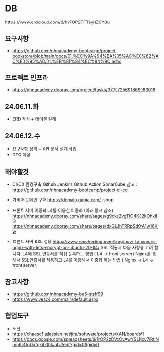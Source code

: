 # DB

https://www.erdcloud.com/d/hv7GP2TFTsyHZ6Y8u

## 요구사항
- https://github.com/nhnacademy-bootcamp/project-bookstore/blob/main/docs/01.%EC%9A%94%EA%B5%AC%EC%82%AC%ED%95%AD/01.%EB%8F%84%EC%84%9C.adoc

## 프로젝트 인프라
- https://nhnacademy.dooray.com/project/tasks/3779725691869083016

## 24.06.11.화
- ERD 작성 + 테이블 설계

## 24.06.12.수
- 요구사항 정리 + API 문서 설계 작업
- DTO 작성

## 해야할것
- CI/CD 환경구축
Github
Jenkins
Github Action
SonarQube
참고 : https://github.com/nhnacademy-bootcamp/project-ci-cd

- 가비아 도메인 구매
https://domain.gabia.com/
.shop

- 프론트 서버 이중화
L4를 이용한 이중화 (아래 링크 참조)
https://nhnacademy.dooray.com/share/pages/g9oke2vgTlO4K82kOhkiIQ
https://nhnacademy.dooray.com/share/pages/dxGLJhTRRpSd0rA1w16Kjw

- 프론트 서버 SSL 설정
https://www.rosehosting.com/blog/how-to-secure-nginx-with-lets-encrypt-on-ubuntu-20-04/
SSL 적용시 다음 사항을 고려 합니다.
L4에 SSL 인증서를 직접 등록하는 방법 ( L4 -> front server)
Nginx를 통해서 SSL인증서를 적용하고 L4를 이용해서 이중화 하는 방법 ( Nginx -> L4 -> front server)

## 참고사항
- https://github.com/nhnacademy-be5-staff99
- https://www.yes24.com/main/default.aspx

## 협업도구
- 노션
- https://chaesc1.atlassian.net/jira/software/projects/KAN/boards/1
- https://docs.google.com/spreadsheets/d/1rOP2zDVcOvAwYSLNcv7iRtlNmu9qOoDafgkiLQhkJ4U/edit?gid=0#gid=0
